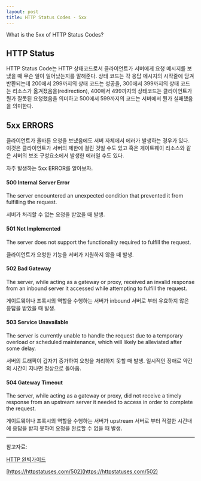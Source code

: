 ```yaml
---
layout: post
title: HTTP Status Codes - 5xx
---
```

What is the 5xx of HTTP Status Codes?

## HTTP Status
HTTP Status Code는 HTTP 상태코드로서 클라이언트가 서버에게 요청 메시지를 보냈을 때 무슨 일이 일어났는지를 말해준다.
상태 코드는 각 응답 메시지의 시작줄에 담겨 반환되는데 200에서 299까지의 상태 코드는 성공을, 300에서 399까지의 상태 코드는 리소스가 옮겨졌음을(redirection), 
400에서 499까지의 상태코드는 클라이언트가 뭔가 잘못된 요청했음을 의미하고 500에서 599까지의 코드는 서버에서 뭔가 실패했음을 의미한다.

## 5xx ERRORS
클라이언트가 올바른 요청을 보냈음에도 서버 자체에서 에러가 발생하는 경우가 있다. 
이것은 클라이언트가 서버의 제한에 걸린 것일 수도 있고 혹은 게이트웨이 리소스와 같은 서버의 보조 구성요소에서 발생한 에러일 수도 있다.

자주 발생하는 5xx ERROR를 알아보자.

#### 500 Internal Server Error
The server encountered an unexpected condition that prevented it from fulfilling the request.

서버가 처리할 수 없는 요청을 받았을 때 발생.

#### 501 Not Implemented

The server does not support the functionality required to fulfill the request.

클라이언트가 요청한 기능을 서버가 지원하지 않을 때 발생.

#### 502 Bad Gateway

The server, while acting as a gateway or proxy, received an invalid response from an inbound server it accessed while attempting to fulfill the request.

게이트웨이나 프록시의 역할을 수행하는 서버가 inbound 서버로 부터 유효하지 않은 응답을 받았을 때 발생. 

#### 503 Service Unavailable

The server is currently unable to handle the request due to a temporary overload or scheduled maintenance, which will likely be alleviated after some delay.

서버의 트래픽이 갑자기 증가하여 요청을 처리하지 못할 때 발생. 일시적인 장애로 약간의 시간이 지나면 정상으로 돌아옴. 

#### 504 Gateway Timeout

The server, while acting as a gateway or proxy, did not receive a timely response from an upstream server it needed to access in order to complete the request.

게이트웨이나 프록시의 역할을 수행하는 서버가 upstream 서버로 부터 적절한 시간내에 응답을 받지 못하여 요청을 완료할 수 없을 때 발생.

---
참고자료: 

[HTTP 완벽가이드](http://kyobobook.co.kr/product/detailViewKor.laf?mallGb=KOR&ejkGb=KOR&barcode=9788966261208)

[https://httpstatuses.com/502](https://httpstatuses.com/502)